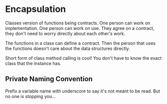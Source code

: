 # Encapsulation

Classes version of functions being contracts.
One person can work on implementation. One person can work on use.
They agree on a contract, they don't need to worry directly about each other's work.

The functions in a class can define a contract.
Then the person that uses the functions doesn't care about the data structures directly.

Short form of class method calling is cool!
You don't have to know the exact class that the instance has.

## Private Naming Convention

Prefix a variable name with underscore to say it's not meant to be read.
But no one is stopping you...
